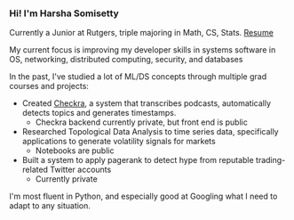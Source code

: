 ### Hi! I'm Harsha Somisetty


Currently a Junior at Rutgers, triple majoring in Math, CS, Stats. [Resume](https://docs.google.com/document/d/1GccuGcXmZ6tDAI0Y_svTLM5yTiuQJBqra5AY8o4xE2g/edit)

My current focus is improving my developer skills in systems software in OS, networking, distributed computing, security, and databases

In the past, I've studied a lot of ML/DS concepts through multiple grad courses and projects:
- Created [Checkra](checkra.co/podcasts), a system that transcribes podcasts, automatically detects topics and generates timestamps.
  - Checkra backend currently private, but front end is public
- Researched Topological Data Analysis to time series data, specifically applications to generate volatility signals for markets
  - Notebooks are public
- Built a system to apply pagerank to detect hype from reputable trading-related Twitter accounts
  - Currently private


I'm most fluent in Python, and especially good at Googling what I need to adapt to any situation.
